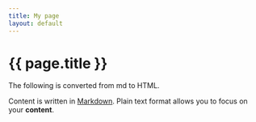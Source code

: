 ```yaml
---
title: My page
layout: default
---
```


# {{ page.title }}

The following is converted from md to HTML. 

Content is written in [Markdown](https://learnxinyminutes.com/docs/markdown/).
Plain text format allows you to focus on your **content**.


